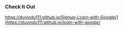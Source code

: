 ### Check It Out
https://duvindu111.github.io/Signup-Login-with-Google/](https://duvindu111.github.io/login-with-google/

